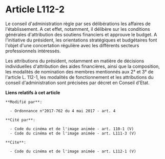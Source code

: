 # Article L112-2

Le conseil d'administration règle par ses délibérations les affaires de l'établissement. A cet effet, notamment, il délibère
sur les conditions générales d'attribution des soutiens financiers et approuve le budget. A l'initiative du président, les
orientations stratégiques et budgétaires font l'objet d'une concertation régulière avec les différents secteurs
professionnels intéressés.

Les attributions du président, notamment en matière de décisions individuelles d'attribution des aides financières, ainsi que
la composition, les modalités de nomination des membres mentionnés aux 2° et 3° de l'article L. 112-1, les modalités de
fonctionnement et les attributions du conseil d'administration sont précisées par décret en Conseil d'Etat.

**Liens relatifs à cet article**

	**Modifié par**:

	  - Ordonnance n°2017-762 du 4 mai 2017 - art. 4

	**Cité par**:

	  - Code du cinéma et de l'image animée - art. 110-1 (V)
	  - Code du cinéma et de l'image animée - art. L111-3 (V)

	**Cite**:

	  - Code du cinéma et de l'image animée - art. L112-1 (V)
